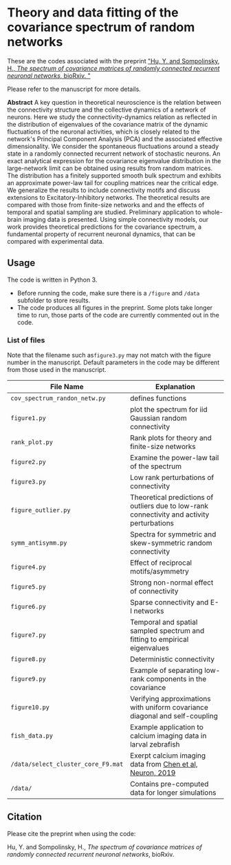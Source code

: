 # Theory and data fitting of the covariance spectrum of random networks

These are the codes associated with the preprint ["Hu, Y. and Sompolinsky, H., *The spectrum of covariance matrices of randomly connected recurrent neuronal networks*, bioRxiv.
"](https://www.biorxiv.org/content/10.1101/2020.08.31.274936v1)

Please refer to the manuscript for more details.


**Abstract**
A key question in theoretical neuroscience is the relation between the connectivity structure and the collective dynamics of a network of neurons. Here we study the connectivity-dynamics relation as reflected in the distribution of eigenvalues of the covariance matrix of the dynamic fluctuations of the neuronal activities, which is closely related to the network's Principal Component Analysis (PCA) and the associated effective dimensionality. We consider the spontaneous fluctuations around a steady state in a randomly connected recurrent network of stochastic neurons. An exact analytical expression for the covariance eigenvalue distribution in the large-network limit can be obtained using results from random matrices. The distribution has a finitely supported smooth bulk spectrum and exhibits an approximate power-law tail for coupling matrices near the critical edge. We generalize the results to include connectivity motifs and discuss extensions to Excitatory-Inhibitory networks. The theoretical results are compared with those from finite-size networks and and the effects of temporal and spatial sampling are studied. Preliminary application to whole-brain imaging data is presented. Using simple connectivity models, our work provides theoretical predictions for the covariance spectrum, a fundamental property of recurrent neuronal dynamics, that can be compared with experimental data. 


## Usage
The code is written in Python 3.

* Before running the code, make sure there is a `/figure` and `/data` subfolder to store results.
* The code produces all figures in the preprint. Some plots take longer time to run, those parts of the code are currently commented out in the code.

### List of files
Note that the filename such as`figure3.py` may not match with the figure number in the manuscript. Default parameters in the code may be different from those used in the manuscript.

| File Name | Explanation |
|----|----|
|`cov_spectrum_randon_netw.py` | defines functions|
|`figure1.py` | plot the spectrum for iid Gaussian random connectivity |
|`rank_plot.py` | Rank plots for theory and finite-size networks |
|`figure2.py` | Examine the power-law tail of the spectrum |
|`figure3.py` | Low rank perturbations of connectivity |
|`figure_outlier.py` | Theoretical predictions of outliers due to low-rank connectivity and activity perturbations|
|`symm_antisymm.py` | Spectra for symmetric and skew-symmetric random connectivity |
|`figure4.py` | Effect of reciprocal motifs/asymmetry |
|`figure5.py` | Strong non-normal effect of connectivity|
|`figure6.py` | Sparse connectivity and E-I networks|
|`figure7.py` | Temporal and spatial sampled spectrum and fitting to empirical eigenvalues|
|`figure8.py` | Deterministic connectivity|
|`figure9.py` | Example of separating low-rank components in the covariance|
|`figure10.py` | Verifying approximations with uniform covariance diagonal and self-coupling|
|`fish_data.py` |Example application to calcium imaging data in larval zebrafish|
|`/data/select_cluster_core_F9.mat` |Exerpt calcium imaging data from  [Chen et al, Neuron, 2019](https://www.cell.com/neuron/fulltext/S0896-6273(18)30844-4) |
|`/data/`| Contains pre-computed data for longer simulations| 










## Citation
Please cite the preprint when using the code:

Hu, Y. and Sompolinsky, H., *The spectrum of covariance matrices of randomly connected recurrent neuronal networks*, bioRxiv.

